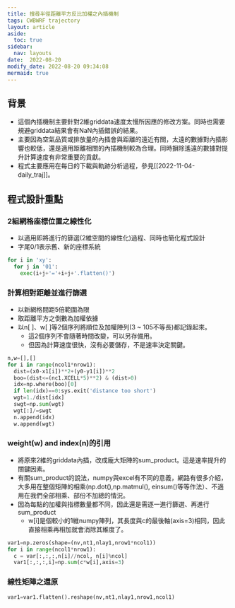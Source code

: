 ```yaml
---
title: 搜尋半徑距離平方反比加權之內插機制
tags: CWBWRF trajectory
layout: article
aside:
  toc: true
sidebar:
  nav: layouts
date:  2022-08-20
modify_date: 2022-08-20 09:34:08
mermaid: true
---
```


## 背景

- 這個內插機制主要針對2維griddata速度太慢所因應的修改方案。同時也需要規避griddata結果會有NaN內插錯誤的結果。
- 主要因為空氣品質或排放量的內插會與距離的遠近有關，太遠的數據對內插影響也較低，還是適用距離相關的內插機制較為合理。同時摒除遙遠的數據對提升計算速度有非常重要的貢獻。
- 程式主要應用在每日的下載與軌跡分析過程，參見[[2022-11-04-daily_traj]]。

## 程式設計重點

### 2組網格座標位置之線性化

- 以適用即將進行的篩選(2維空間的線性化)過程、同時也簡化程式設計
- 字尾0/1表示舊、新的座標系統

```python
for i in 'xy':
  for j in '01':
    exec(i+j+'='+i+j+'.flatten()')
```

### 計算相對距離並進行篩選

- 以新網格間距5倍範圍為限
- 取距離平方之倒數為加權依據
- 以n[ ]、w[ ]等2個序列將順位及加權陣列(3 ~ 105不等長)都記錄起來。
  - 這2個序列不會隨著時間改變，可以另存備用。
  - 但因為計算速度很快，沒有必要儲存，不是速率決定關鍵。

```python
n,w=[],[]
for i in range(ncol1*nrow1):
  dist=(x0-x1[i])**2+(y0-y1[i])**2
  boo=(dist<=(nc1.XCELL*5)**2) & (dist>0)
  idx=np.where(boo)[0]
  if len(idx)==0:sys.exit('distance too short')
  wgt=1./dist[idx]
  swgt=np.sum(wgt)
  wgt[:]/=swgt
  n.append(idx)
  w.append(wgt)
```

### weight(w) and index(n)的引用

- 將原來2維的griddata內插，改成龐大矩陣的sum_product。這是速率提升的關鍵因素。
- 有關sum_product的說法，numpy與excel有不同的意義，網路有很多介紹，大多用在整個矩陣的相乘(np.dot(),np.matmul(), einsum()等等作法）、不適用在我們全部相乘、部份不加總的情況。
- 因為每點的加權與指標數量都不同，因此還是需逐一進行篩選、再進行sum_product
  - w[i]是個較小的1維numpy陣列，其長度與c的最後軸(axis=3)相同，因此直接相乘再相加就會消除其維度了。

```python
var1=np.zeros(shape=(nv,nt1,nlay1,nrow1*ncol1))
for i in range(ncol1*nrow1):
  c = var[:,:,:,n[i]//ncol, n[i]%ncol] 
  var1[:,:,:,i]=np.sum(c*w[i],axis=3)
```

### 線性矩陣之還原

```python
var1=var1.flatten().reshape(nv,nt1,nlay1,nrow1,ncol1)
```

